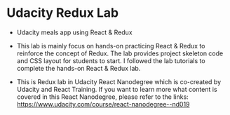 # Udacity Redux Lab

- Udacity meals app using React & Redux

- This lab is mainly focus on hands-on practicing React & Redux to reinforce the concept of Redux. The lab provides project skeleton code and CSS layout for students to start. I followed the lab tutorials to complete the hands-on React & Redux lab.

- This is Redux lab in Udacity React Nanodegree which is co-created by Udacity and React Training. If you want to learn more what content is covered in this React Nanodegree, please refer to the links: https://www.udacity.com/course/react-nanodegree--nd019
